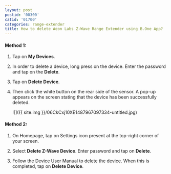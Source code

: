 ```yaml
---
layout: post
postid: '00300'
catid: '01700'
categories: range-extender
title: How to delete Aeon Labs Z-Wave Range Extender using B.One App?
---
```


#### **Method 1:**

1. Tap on **My Devices**.

2. In order to delete a device, long press on the device. Enter the password and tap on the **Delete**.

3. Tap on **Delete Device**.

4. Then click the white button on the rear side of the sensor. A pop-up appears on the screen stating that the device has been successfully deleted.

    ![]({{ site.img }}/06CkCxj10XE1487967097334-untitled.jpg)

#### **Method 2:**

1. On Homepage, tap on Settings icon present at the top-right corner of your screen.

2. Select **Delete Z-Wave Device**. Enter password and tap on **Delete**.

3. Follow the Device User Manual to delete the device. When this is completed, tap on **Delete Device**.